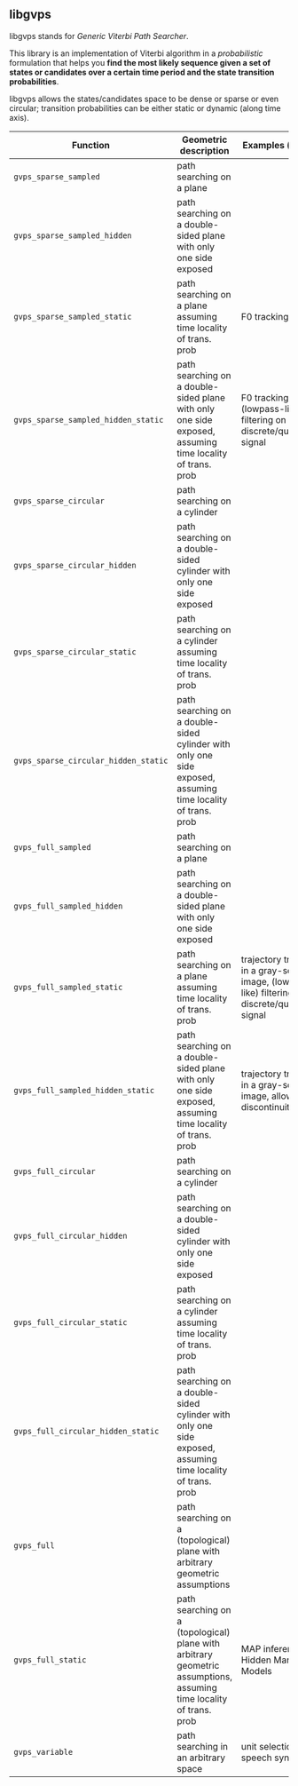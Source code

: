 libgvps
---

libgvps stands for *Generic Viterbi Path Searcher*.

This library is an implementation of Viterbi algorithm in a *probabilistic* formulation that helps you **find the most likely sequence given a set of states or candidates over a certain time period and the state transition probabilities**.

libgvps allows the states/candidates space to be dense or sparse or even circular; transition probabilities can be either static or dynamic (along time axis).

| Function | Geometric description | Examples (if any)
| --- | --- | --- |
| `gvps_sparse_sampled` | path searching on a plane
| `gvps_sparse_sampled_hidden` | path searching on a double-sided plane with only one side exposed
| `gvps_sparse_sampled_static` | path searching on a plane assuming time locality of trans. prob | F0 tracking
| `gvps_sparse_sampled_hidden_static` | path searching on a double-sided plane with only one side exposed, assuming time locality of trans. prob | F0 tracking, (lowpass-like) filtering on a discrete/quantized signal
| `gvps_sparse_circular` | path searching on a cylinder
| `gvps_sparse_circular_hidden` | path searching on a double-sided cylinder with only one side exposed
| `gvps_sparse_circular_static` | path searching on a cylinder assuming time locality of trans. prob
| `gvps_sparse_circular_hidden_static` | path searching on a double-sided cylinder with only one side exposed, assuming time locality of trans. prob
| `gvps_full_sampled` | path searching on a plane
| `gvps_full_sampled_hidden` | path searching on a double-sided plane with only one side exposed
| `gvps_full_sampled_static` | path searching on a plane assuming time locality of trans. prob | trajectory tracking in a gray-scale image, (lowpass-like) filtering on a discrete/quantized signal
| `gvps_full_sampled_hidden_static` | path searching on a double-sided plane with only one side exposed, assuming time locality of trans. prob | trajectory tracking in a gray-scale image, allowing discontinuities
| `gvps_full_circular` | path searching on a cylinder
| `gvps_full_circular_hidden` | path searching on a double-sided cylinder with only one side exposed
| `gvps_full_circular_static` | path searching on a cylinder assuming time locality of trans. prob
| `gvps_full_circular_hidden_static` | path searching on a double-sided cylinder with only one side exposed, assuming time locality of trans. prob
| `gvps_full` | path searching on a (topological) plane with arbitrary geometric assumptions
| `gvps_full_static` | path searching on a (topological) plane with arbitrary geometric assumptions, assuming time locality of trans. prob | MAP inference for Hidden Markov Models
| `gvps_variable` | path searching in an arbitrary space | unit selection speech synthesis